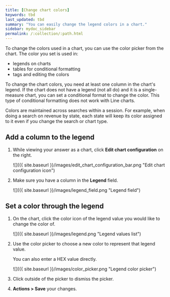 ```yaml
---
title: [Change chart colors]
keywords: tbd
last_updated: tbd
summary: "You can easily change the legend colors in a chart."
sidebar: mydoc_sidebar
permalink: /:collection/:path.html
---
```

To change the colors used in a chart, you can use the color picker from the chart. The color you set is used in:

* legends on charts
* tables for conditional formatting
* tags and editing the colors

To change the chart colors, you need at least one column in the chart's legend.
If the chart does not have a legend (not all do) and it is a single-measure
chart, you can set a conditional format to change the color. This type of
conditional formatting does not work with Line charts.

Colors are maintained across searches within a session. For example, when doing a search on
revenue by state, each state will keep its color assigned to it even if you change the search or
chart type.

## Add a column to the legend

1. While viewing your answer as a chart, click **Edit chart configuration** on the right.

     ![]({{ site.baseurl }}/images/edit_chart_configuration_bar.png "Edit chart configuration icon")

2. Make sure you have a column in the **Legend** field.

     ![]({{ site.baseurl }}/images/legend_field.png "Legend field")

## Set a color through the legend

1. On the chart, click the color icon of the legend value you would like to change the color of.

     ![]({{ site.baseurl }}/images/legend.png "Legend values list")

2. Use the color picker to choose a new color to represent that legend value.

   You can also enter a HEX value directly.

     ![]({{ site.baseurl }}/images/color_picker.png "Legend color picker")

3. Click outside of the picker to dismiss the picker.

4. **Actions > Save** your changes.
